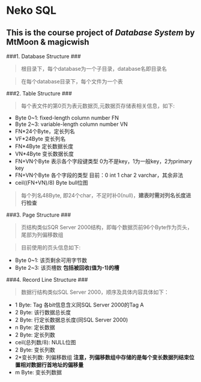 Neko SQL
===============
This is the course project of *Database System* by MtMoon & magicwish
----------------------------------


###1. Database Structure ###

>根目录下，每个database为一个子目录，database名即目录名

>在每个database目录下，每个文件为一个表

###2. Table Structure ###

>每个表文件的第0页为表元数据页,元数据页存储表相关信息，如下:

+ Byte 0~1: fixed-length column number FN
+ Byte 2~3: variable-length column number VN
+ FN*24个Byte，定长列名
+ VF*24Byte 变长列名
+ FN*4Byte 定长数据长度
+ VN*4Byte 变长数据长度
+ FN+VN个Byte 表示各个字段键类型 0为不是key，1为一般key，2为primary key
+ FN+VN个Byte 各个字段的类型  目前：0 int 1 char 2 varchar，其余非法
+ ceil((FN+VN)/8) Byte bull位图

>每个列名48Byte, 即24个char，不足时补0(null)，**建表时需对列名长度进行检查**

###3. Page Structure ###

>页结构类似SQR Server 2000结构，即每个数据页前96个Byte作为页头，尾部为列偏移数组

>目前使用的页头信息如下:

+ Byte 0~1: 该页剩余可用字节数
+ Byte 2~3: 该页槽数 **包括被回收(值为-1)的槽**

###4. Record Line Structure ###

>数据行结构类似SQL Server 2000，顺序及具体内容具体如下：

+ 1 Byte: Tag 各bit信息含义同SQL Server 2000的Tag A
+ 2 Byte: 该行数据总长度
+ 2 Byte: 行定长数据总长度(同SQL Server 2000)
+ n Byte: 定长数据
+ 2 Byte: 定长列数
+ ceil(总列数/8): NULL位图
+ 2 Byte: 变长列数
+ 2*变长列数: 列偏移数组 **注意，列偏移数组中存储的是每个变长数据列结束位置相对数据行首地址的偏移量**
+ m Byte: 变长列数据 

